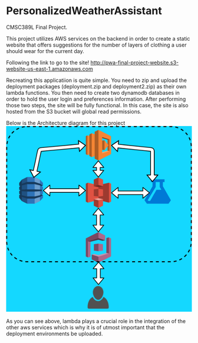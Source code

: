 # PersonalizedWeatherAssistant
CMSC389L Final Project. 

This project utilizes AWS services on the backend in order to create a static website
that offers suggestions for the number of layers of clothing a user should wear for
the current day. 

Following the link to go to the site!
http://pwa-final-project-website.s3-website-us-east-1.amazonaws.com

Recreating this applicatiion is quite simple.  You need to zip and upload the deployment packages 
(deployment.zip and deployment2.zip) as their own lambda functions. You then need to create two
dynamodb databases in order to hold the user login and preferences information.  After performing
those two steps, the site will be fully functional.  In this case, the site is also hosted
from the S3 bucket will global read permissions.

Below is the Architecture diagram for this project
![PWA Architecture](https://raw.githubusercontent.com/BDanielCS/PersonalizedWeatherAssistant/master/archi.png)

As you can see above, lambda plays a crucial role in the integration of the other aws services which is why it is
of utmost important that the deployment environments be uploaded.
